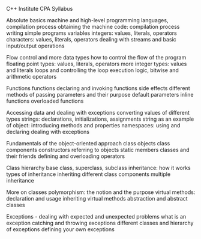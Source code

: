 C++ Institute CPA Syllabus


Absolute basics
machine and high-level programming languages, compilation process
obtaining the machine code: compilation process
writing simple programs
variables
integers: values, literals, operators
characters: values, literals, operators
dealing with streams and basic input/output operations

Flow control and more data types
how to control the flow of the program
floating point types: values, literals, operators
more integer types: values and literals
loops and controlling the loop execution
logic, bitwise and arithmetic operators

Functions
functions
declaring and invoking functions
side effects
different methods of passing parameters and their purpose
default parameters
inline functions
overloaded functions

Accessing data and dealing with exceptions
converting values of different types
strings: declarations, initializations, assignments
string as an example of object: introducing methods and properties
namespaces: using and declaring
dealing with exceptions

Fundamentals of the object-oriented approach
class
objects
class components
constructors
referring to objects
static members
classes and their friends
defining and overloading operators

Class hierarchy
base class, superclass, subclass
inheritance: how it works
types of inheritance
inheriting different class components
multiple inheritance

More on classes
polymorphism: the notion and the purpose
virtual methods: declaration and usage
inheriting virtual methods
abstraction and abstract classes

Exceptions - dealing with expected and unexpected problems
what is an exception
catching and throwing exceptions
different classes and hierarchy of exceptions
defining your own exceptions
